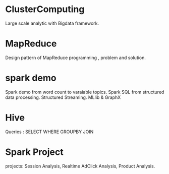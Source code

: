 # ClusterComputing
Large scale analytic with Bigdata framework.

# MapReduce
Design pattern of MapReduce programming , problem and solution.

# spark demo
Spark demo from word count to varaiable topics.
Spark SQL from structured data processing.
Structured Streaming.
MLlib & GraphX

# Hive
Queries : SELECT WHERE GROUPBY JOIN

# Spark Project
projects: Session Analysis, Realtime AdClick Analysis, Product Analysis.


